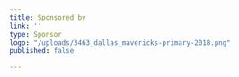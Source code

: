 ```yaml
---
title: Sponsored by
link: ''
type: Sponsor
logo: "/uploads/3463_dallas_mavericks-primary-2018.png"
published: false

---
```

